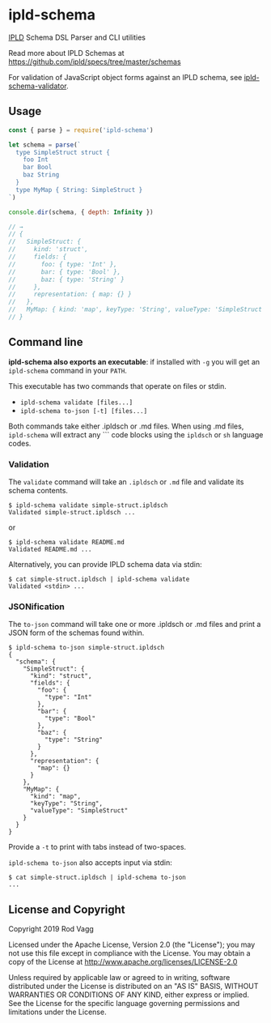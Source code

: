 # ipld-schema

[IPLD](http://ipld.io/) Schema DSL Parser and CLI utilities

Read more about IPLD Schemas at https://github.com/ipld/specs/tree/master/schemas

For validation of JavaScript object forms against an IPLD schema, see [ipld-schema-validator](https://github.com/rvagg/js-ipld-schema-validator).

## Usage

```js
const { parse } = require('ipld-schema')

let schema = parse(`
  type SimpleStruct struct {
    foo Int
    bar Bool
    baz String
  }
  type MyMap { String: SimpleStruct }
`)

console.dir(schema, { depth: Infinity })

// →
// {
//   SimpleStruct: {
//     kind: 'struct',
//     fields: {
//       foo: { type: 'Int' },
//       bar: { type: 'Bool' },
//       baz: { type: 'String' }
//     },
//     representation: { map: {} }
//   },
//   MyMap: { kind: 'map', keyType: 'String', valueType: 'SimpleStruct' }
// }
```

## Command line

**ipld-schema also exports an executable**: if installed with `-g` you will get an `ipld-schema` command in your `PATH`.

This executable has two commands that operate on files or stdin.

  * `ipld-schema validate [files...]`
  * `ipld-schema to-json [-t] [files...]`

Both commands take either .ipldsch or .md files. When using .md files, `ipld-schema` will extract any \`\`\` code blocks using the `ipldsch` or `sh` language codes.

### Validation

The `validate` command will take an `.ipldsch` or `.md` file and validate its schema contents.

```
$ ipld-schema validate simple-struct.ipldsch
Validated simple-struct.ipldsch ...
```

or

```
$ ipld-schema validate README.md
Validated README.md ...
```

Alternatively, you can provide IPLD schema data via stdin:

```
$ cat simple-struct.ipldsch | ipld-schema validate
Validated <stdin> ...
```

### JSONification

The `to-json` command will take one or more .ipldsch or .md files and print a JSON form of the schemas found within.

```
$ ipld-schema to-json simple-struct.ipldsch
{
  "schema": {
    "SimpleStruct": {
      "kind": "struct",
      "fields": {
        "foo": {
          "type": "Int"
        },
        "bar": {
          "type": "Bool"
        },
        "baz": {
          "type": "String"
        }
      },
      "representation": {
        "map": {}
      }
    },
    "MyMap": {
      "kind": "map",
      "keyType": "String",
      "valueType": "SimpleStruct"
    }
  }
}
```

Provide a `-t` to print with tabs instead of two-spaces.

`ipld-schema to-json` also accepts input via stdin:

```
$ cat simple-struct.ipldsch | ipld-schema to-json
...
```

## License and Copyright

Copyright 2019 Rod Vagg

Licensed under the Apache License, Version 2.0 (the "License"); you may not use this file except in compliance with the License. You may obtain a copy of the License at http://www.apache.org/licenses/LICENSE-2.0

Unless required by applicable law or agreed to in writing, software distributed under the License is distributed on an "AS IS" BASIS, WITHOUT WARRANTIES OR CONDITIONS OF ANY KIND, either express or implied. See the License for the specific language governing permissions and limitations under the License.
